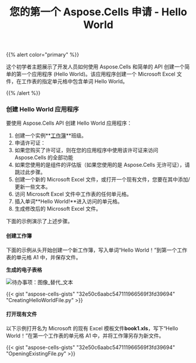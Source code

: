 ﻿---
title: 您的第一个 Aspose.Cells 申请 - Hello World
type: docs
weight: 30
url: /zh/python-java/your-first-aspose-cells-application-hello-world/
---
{{% alert color="primary" %}}

这个初学者主题展示了开发人员如何使用 Aspose.Cells 和简单的 API 创建一个简单的第一个应用程序 (Hello World)。该应用程序创建一个 Microsoft Excel 文件，在工作表的指定单元格中包含单词 Hello World。

{{% /alert %}}

### **创建 Hello World 应用程序**

要使用 Aspose.Cells API 创建 Hello World 应用程序：

1. 创建一个实例**[工作簿](https://reference.aspose.com/cells/python-java/asposecells.api/Workbook)**班级。
1. 申请许可证：
1. 如果您购买了许可证，则在您的应用程序中使用该许可证来访问 Aspose.Cells 的全部功能
1. 如果您使用的是组件的评估版（如果您使用的是 Aspose.Cells 无许可证），请跳过此步骤。
1. 创建一个新的 Microsoft Excel 文件，或打开一个现有文件，您要在其中添加/更新一些文本。
1. 访问 Microsoft Excel 文件中工作表的任何单元格。
1. 插入单词**Hello World!**进入访问的单元格。
1. 生成修改后的 Microsoft Excel 文件。

下面的示例演示了上述步骤。

#### **创建工作簿**

下面的示例从头开始创建一个新工作簿，写入单词“Hello World！”到第一个工作表的单元格 A1 中，并保存文件。

**生成的电子表格** 

![待办事项：图像_替代_文本](your-first-aspose-cells-application-hello-world_1.png)

{{< gist "aspose-cells-gists" "32e50c6aabc547111966569f3fd39694" "CreatingHelloWorldFile.py" >}}

#### **打开现有文件**

以下示例打开名为 Microsoft 的现有 Excel 模板文件**book1.xls**，写下“Hello World！”在第一个工作表的单元格 A1 中，并将工作簿另存为新文件。

{{< gist "aspose-cells-gists" "32e50c6aabc547111966569f3fd39694" "OpeningExistingFile.py" >}}
